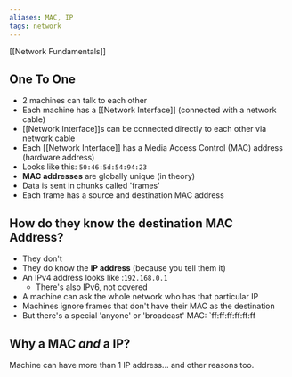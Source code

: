 ```yaml
---
aliases: MAC, IP
tags: network
---
```

[[Network Fundamentals]]

## One To One
- 2 machines can talk to each other
- Each machine has a [[Network Interface]] (connected with a network cable)
- [[Network Interface]]s can be connected directly to each other via network cable
- Each [[Network Interface]] has a Media Access Control (MAC) address (hardware address)
- Looks like this: `50:46:5d:54:94:23`
- **MAC addresses** are globally unique (in theory)
- Data is sent in chunks called 'frames'
- Each frame has a source and destination MAC address

## How do they know the destination MAC Address?
- They don't
- They do know the **IP address** (because you tell them it)
- An IPv4 address looks like :`192.168.0.1`
	- There's also IPv6, not covered
- A machine can ask the whole network who has that particular IP
- Machines ignore frames that don't have their MAC as the destination
- But there's a special 'anyone' or 'broadcast' MAC: `ff:ff:ff:ff:ff:ff

## Why a MAC *and* a IP?
Machine can have more than 1 IP address... and other reasons too.